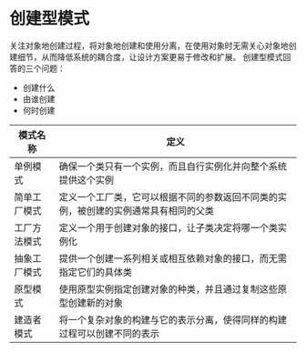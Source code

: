 # 创建型模式
关注对象地创建过程，将对象地创建和使用分离，在使用对象时无需关心对象地创建细节，从而降低系统的耦合度，让设计方案更易于修改和扩展。
创建型模式回答的三个问题：
- 创建什么
- 由谁创建
- 何时创建

| 模式名称 | 定义 |
|---|---|
|单例模式|确保一个类只有一个实例，而且自行实例化并向整个系统提供这个实例|
|简单工厂模式|定义一个工厂类，它可以根据不同的参数返回不同类的实例，被创建的实例通常具有相同的父类|
|工厂方法模式|定义一个用于创建对象的接口，让子类决定将哪一个类实例化|
|抽象工厂模式|提供一个创建一系列相关或相互依赖对象的接口，而无需指定它们的具体类|
|原型模式|使用原型实例指定创建对象的种类，并且通过复制这些原型创建新的对象|
|建造者模式|将一个复杂对象的构建与它的表示分离，使得同样的构建过程可以创建不同的表示|